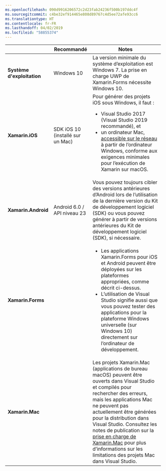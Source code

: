 ```yaml
---
ms.openlocfilehash: 090d9916206572c2d23fab24236f500b197ddc4f
ms.sourcegitcommit: c4be32ef914465e808d89767c4d5ee72afe93cc6
ms.translationtype: HT
ms.contentlocale: fr-FR
ms.lasthandoff: 04/02/2019
ms.locfileid: "58855374"
---
```

||Recommandé|Notes|
|---|---|---|
|**Système d'exploitation**|Windows 10|La version minimale du système d’exploitation est Windows 7. La prise en charge UWP de Xamarin.Forms nécessite Windows 10.
|**Xamarin.iOS**|SDK iOS 10 (installé sur un Mac)|Pour générer des projets iOS sous Windows, il faut :<ul><li>Visual Studio 2017 (Visual Studio 2019 recommandé), et</li><li>un ordinateur Mac, <a href="~/ios/get-started/installation/windows/connecting-to-mac/index.md">accessible sur le réseau</a> à partir de l’ordinateur Windows, conforme aux exigences minimales pour l’exécution de Xamarin sur macOS.</li></ul>|
|**Xamarin.Android**|Android 6.0 / API niveau 23|Vous pouvez toujours cibler des versions antérieures d’Android lors de l’utilisation de la dernière version du Kit de développement logiciel (SDK) ou vous pouvez générer à partir de versions antérieures du Kit de développement logiciel (SDK), si nécessaire.|
|**Xamarin.Forms**||<ul><li>Les applications Xamarin.Forms pour iOS et Android peuvent être déployées sur les plateformes appropriées, comme décrit ci-dessus.</li><li>L’utilisation de Visual Studio signifie aussi que vous pouvez tester des applications pour la plateforme Windows universelle (sur Windows 10) directement sur l’ordinateur de développement.</li></ul>|
|**Xamarin.Mac**||Les projets Xamarin.Mac (applications de bureau macOS) peuvent être ouverts dans Visual Studio et compilés pour rechercher des erreurs, mais les applications Mac ne peuvent pas actuellement être générées pour la distribution dans Visual Studio. Consultez les notes de publication sur la <a href="https://developer.xamarin.com/releases/vs/xamarin.vs_4/xamarin.vs_4.2/#Xamarin.Mac_minimum_support.">prise en charge de Xamarin.Mac</a> pour plus d’informations sur les limitations des projets Mac dans Visual Studio.|
